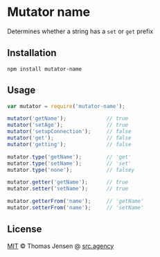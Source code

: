 # Mutator name

Determines whether a string has a `set` or `get` prefix

## Installation

```
npm install mutator-name
```

## Usage

```js
var mutator = require('mutator-name');

mutator('getName');				// true
mutator('setAge');				// true
mutator('setupConnection');		// false
mutator('get');					// false
mutator('getting');				// false

mutator.type('getName');		// 'get'
mutator.type('setName');		// 'set'
mutator.type('none');			// falsey

mutator.getter('getName');		// true
mutator.setter('setName');		// true

mutator.getterFrom('name');		// 'getName'
mutator.setterFrom('name');		// 'setName'
```

## License

[MIT](http://opensource.org/licenses/MIT) © Thomas Jensen @ [src.agency](http://src.agency)
